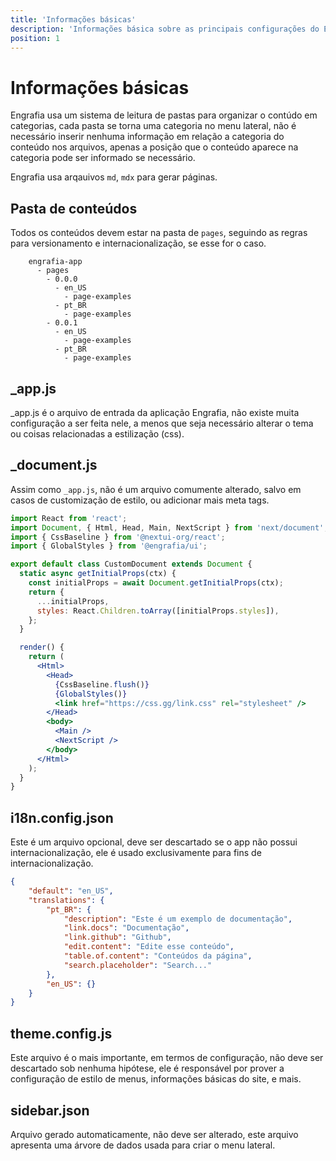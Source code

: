 ```yaml
---
title: 'Informações básicas'
description: 'Informações básica sobre as principais configurações do Engrafia.'
position: 1
---
```


# Informações básicas

Engrafia usa um sistema de leitura de pastas para organizar o contúdo em categorias, cada pasta se torna uma categoria no menu lateral, não é necessário inserir nenhuma informação em relação a categoria do conteúdo nos arquivos, apenas a posição que o conteúdo aparece na categoria pode ser informado se necessário.

Engrafia usa arqauivos `md`, `mdx` para gerar páginas.

## Pasta de conteúdos

Todos os conteúdos devem estar na pasta de `pages`, seguindo as regras para versionamento e internacionalização, se esse for o caso.

```mdx
    engrafia-app
      - pages
        - 0.0.0
          - en_US
            - page-examples
          - pt_BR
            - page-examples
        - 0.0.1
          - en_US
            - page-examples
          - pt_BR
            - page-examples
```

## _app.js

_app.js é o arquivo de entrada da aplicação Engrafia, não existe muita configuração a ser feita nele, a menos que seja necessário alterar o tema ou coisas relacionadas a estilização (css).

## _document.js

Assim como `_app.js`, não é um arquivo comumente alterado, salvo em casos de customização de estilo, ou adicionar mais meta tags.

```jsx
import React from 'react';
import Document, { Html, Head, Main, NextScript } from 'next/document';
import { CssBaseline } from '@nextui-org/react';
import { GlobalStyles } from '@engrafia/ui';

export default class CustomDocument extends Document {
  static async getInitialProps(ctx) {
    const initialProps = await Document.getInitialProps(ctx);
    return {
      ...initialProps,
      styles: React.Children.toArray([initialProps.styles]),
    };
  }

  render() {
    return (
      <Html>
        <Head>
          {CssBaseline.flush()}
          {GlobalStyles()}
          <link href="https://css.gg/link.css" rel="stylesheet" />
        </Head>
        <body>
          <Main />
          <NextScript />
        </body>
      </Html>
    );
  }
}
```

## i18n.config.json

Este é um arquivo opcional, deve ser descartado se o app não possui internacionalização, ele é usado exclusivamente para fins de internacionalização.

```json
{
    "default": "en_US",
    "translations": {
        "pt_BR": {
            "description": "Este é um exemplo de documentação",
            "link.docs": "Documentação",
            "link.github": "Github",
            "edit.content": "Edite esse conteúdo",
            "table.of.content": "Conteúdos da página",
            "search.placeholder": "Search..."
        },
        "en_US": {}
    }
}
```

## theme.config.js

Este arquivo é o mais importante, em termos de configuração, não deve ser descartado sob nenhuma hipótese, ele é responsável por prover a configuração de estilo de menus, informações básicas do site, e mais.

## sidebar.json

Arquivo gerado automaticamente, não deve ser alterado, este arquivo apresenta uma árvore de dados usada para criar o menu lateral.